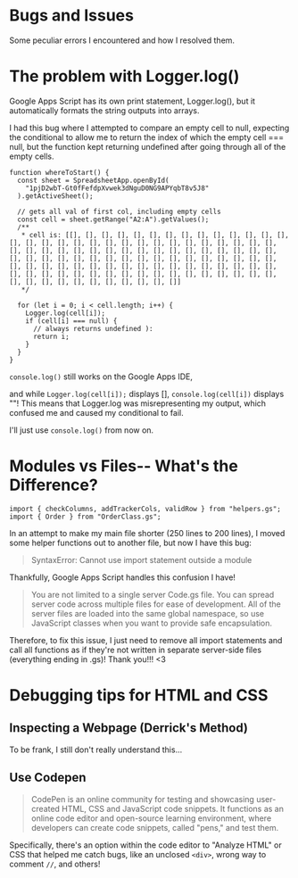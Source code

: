 # Bugs and Issues

Some peculiar errors I encountered and how I resolved them.

# The problem with Logger.log()

Google Apps Script has its own print statement, Logger.log(), but it automatically formats the string outputs into arrays.

I had this bug where I attempted to compare an empty cell to null, expecting the conditional to allow me to return the index of which the empty cell === null, but the function kept returning undefined after going through all of the empty cells.

```
function whereToStart() {
  const sheet = SpreadsheetApp.openById(
    "1pjD2wbT-Gt0fFefdpXvwek3dNguD0NG9APYqbT8v5J8"
  ).getActiveSheet();

  // gets all val of first col, including empty cells
  const cell = sheet.getRange("A2:A").getValues();
  /**
   * cell is: [[], [], [], [], [], [], [], [], [], [], [], [], [], [], [], [], [], [], [], [], [], [], [], [], [], [], [], [], [], [], [], [], [], [], [], [], [], [], [], [], [], [], [], [], [], [], [], [], [], [], [], [], [], [], [], [], [], [], [], [], [], [], [], [], [], [], [], [], [], [], [], [], [], [], [], [], [], [], [], [], [], [], [], [], [], [], [], [], [], [], [], [], [], [], [], [], [], [], [], [], [], [], [], [], [], [], [], [], [], []]
   */

  for (let i = 0; i < cell.length; i++) {
    Logger.log(cell[i]);
    if (cell[i] === null) {
      // always returns undefined ):
      return i;
    }
  }
}
```

`console.log()` still works on the Google Apps IDE,

and while `Logger.log(cell[i]);` displays [], `console.log(cell[i])` displays ""!
This means that Logger.log was misrepresenting my output, which confused me and caused my conditional to fail.

I'll just use `console.log()` from now on.

# Modules vs Files-- What's the Difference?

```
import { checkColumns, addTrackerCols, validRow } from "helpers.gs";
import { Order } from "OrderClass.gs";
```

In an attempt to make my main file shorter (250 lines to 200 lines), I moved some helper functions out to another file, but now I have this bug:

> SyntaxError: Cannot use import statement outside a module

Thankfully, Google Apps Script handles this confusion I have!

> You are not limited to a single server Code.gs file. You can spread server code across multiple files for ease of development. All of the server files are loaded into the same global namespace, so use JavaScript classes when you want to provide safe encapsulation.

Therefore, to fix this issue, I just need to remove all import statements and call all functions as if they're not written in separate server-side files (everything ending in .gs)! Thank you!!! <3

# Debugging tips for HTML and CSS

## Inspecting a Webpage (Derrick's Method)

To be frank, I still don't really understand this...

## Use Codepen

> CodePen is an online community for testing and showcasing user-created HTML, CSS and JavaScript code snippets. It functions as an online code editor and open-source learning environment, where developers can create code snippets, called "pens," and test them.

Specifically, there's an option within the code editor to "Analyze HTML" or CSS that helped me catch bugs, like an unclosed `<div>`, wrong way to comment `//`, and others!
